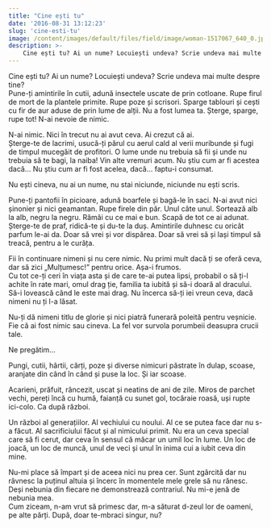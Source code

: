 ```yaml
---
title: "Cine ești tu"
date: '2016-08-31 13:12:23'
slug: 'cine-esti-tu'
image: /content/images/default/files/field/image/woman-1517067_640_0.jpg
description: >-
    Cine ești tu? Ai un nume? Locuiești undeva? Scrie undeva mai multe despre tine?Pune-ți amintirile în cutii, adună insectele uscate de prin cotloane. Rupe firul de mort de la plantele primite. Rupe po
---
```

<div class="kg-card-markdown"><p>Cine ești tu? Ai un nume? Locuiești undeva? Scrie undeva mai multe despre tine?<br />
Pune-ți amintirile în cutii, adună insectele uscate de prin cotloane. Rupe firul de mort de la plantele primite. Rupe poze și scrisori. Sparge tablouri și cești cu fir de aur aduse de prin lume de alții. Nu a fost lumea ta. Șterge, sparge, rupe tot! N-ai nevoie de nimic.</p>
<p>N-ai nimic. Nici în trecut nu ai avut ceva. Ai crezut că ai.<br />
Șterge-te de lacrimi, usucă-ți părul cu aerul cald al verii muribunde și fugi de timpul mucegăit de profitori. O lume unde nu trebuia să fii și unde nu trebuia să te bagi, la naiba!  Vin alte vremuri acum. Nu știu cum ar fi acestea dacă… Nu știu cum ar fi fost acelea, dacă… faptu-i consumat.</p>
<p>Nu ești cineva, nu ai un nume, nu stai niciunde, niciunde nu ești scris.</p>
<p>Pune-ți pantofii în picioare, adună boarfele și bagă-le în saci. N-ai avut nici șinonier și nici geamantan. Rupe firele din păr. Unul câte unul. Sortează alb la alb, negru la negru. Rămâi cu ce mai e bun. Scapă de tot ce ai adunat. Șterge-te de praf, ridică-te și du-te la duș. Amintirile duhnesc cu oricât parfum le-ai da. Doar să vrei și vor dispărea. Doar să vrei să și lași timpul să treacă, pentru a le curăța.</p>
<p>Fii în continuare nimeni și nu cere nimic. Nu primi mult dacă ți se oferă ceva, dar să zici „Mulțumesc!” pentru orice. Așa-i frumos.<br />
Cu tot ce-ți ceri în viața asta și de care te-ai putea lipsi, probabil o să ți-l achite în rate mari, omul drag ție, familia ta iubită și să-i doară al dracului. Să-i lovească când le este mai drag. Nu încerca să-ți iei vreun ceva, dacă nimeni nu ți l-a lăsat.</p>
<p>Nu-ți dă nimeni titlu de glorie și nici piatră funerară poleită pentru veșnicie. Fie că ai fost nimic sau cineva. La fel vor survola porumbeii deasupra crucii tale.</p>
<p>Ne pregătim…</p>
<p>Pungi, cutii, hârtii, cărți, poze și diverse nimicuri păstrate în dulap, scoase, aranjate din când în când și puse la loc. Și iar scoase.</p>
<p>Acarieni, prăfuit, râncezit, uscat și neatins de ani de zile. Miros de parchet vechi, pereți încă cu humă, faianță cu sunet gol, tocăraie roasă, uși rupte ici-colo. Ca după război.</p>
<p>Un război al generațiilor. Al vechiului cu noului. Al ce se putea face dar nu s-a făcut. Al sacrificiului făcut și al nimicului primit. Nu era un ceva special care să fi cerut, dar ceva în sensul că măcar un umil loc în lume. Un loc de joacă, un loc de muncă, unul de veci și unul în inima cui a iubit ceva din mine.</p>
<p>Nu-mi place să împart și de aceea nici nu prea cer. Sunt zgârcită dar nu râvnesc la puținul altuia și încerc în momentele mele grele să nu rănesc. Deși nebunia din fiecare ne demonstrează contrariul. Nu mi-e jenă de nebunia mea.<br />
Cum ziceam, n-am vrut să primesc dar, m-a săturat d-zeul lor de oameni, pe alte părți. După, doar te-mbraci singur, nu?</p>
</div>
    